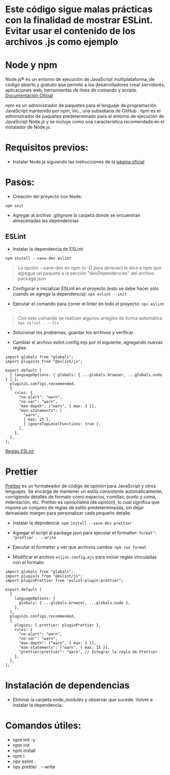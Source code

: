 # Este código sigue malas prácticas con la finalidad de mostrar ESLint. Evitar usar el contenido de los archivos .js como ejemplo

# Node y npm

Node.js® es un entorno de ejecución de JavaScript multiplataforma, de código abierto y gratuito que permite a los desarrolladores crear servidores, aplicaciones web, herramientas de línea de comando y scripts. [Documentación Oficial](https://nodejs.org/es)

npm es un administrador de paquetes para el lenguaje de programación JavaScript mantenido por npm, Inc., una subsidiaria de GitHub . npm es el administrador de paquetes predeterminado para el entorno de ejecución de JavaScript Node.js y se incluye como una característica recomendada en el instalador de Node.js.

# Requisitos previos:
- Instalar Node.js siguiendo las instrucciones de la [página oficial](https://nodejs.org/es/download)

# Pasos:

- Creación del proyecto con Node:

`npm init` 

- Agregar al archivo .gitignore la carpeta donde se encuentran almacenadas las dependencias

## ESLint

- Instalar la dependencia de ESLint:

`npm install --save-dev eslint`

> La opción --save-dev en npm (o -D para abreviar) le dice a npm que agregue un paquete a la sección "devDependencies" del archivo package.json

- Configurar e inicializar ESLint en el proyecto (esto se debe hacer sólo cuando se agrega la dependencia):
`npx eslint --init`

- Ejecutar el comando para correr el linter en todo el proyecto:
`npx eslint .`
> Con este comando se realizan algunos arreglos de forma automática `npx eslint . --fix`

- Solucionar los problemas, guardar los archivos y verificar.

- Cambiar el archivo eslint.config.mjs por el siguiente, agregando nuevas reglas:
```
import globals from "globals";
import pluginJs from "@eslint/js";

export default [
  { languageOptions: { globals: { ...globals.browser, ...globals.node } } },
  pluginJs.configs.recommended,
  {
    rules: {
      "no-alert": "warn",
      "no-var": "warn",
      "max-depth": ["warn", { max: 3 }],
      "max-statements": [
        "warn",
        { max: 15 },
        { ignoreTopLevelFunctions: true },
      ],
    },
  },
];

```

[Reglas ESLint](https://eslint.org/docs/latest/rules/)

# Prettier
[Prettier](https://prettier.io/) es un formateador de código de opinión para JavaScript y otros lenguajes. Se encarga de mantener un estilo consistente automáticamente, corrigiendo detalles de formato como espacios, comillas, punto y coma, indentación, etc.
Prettier es opinionated (de opinión), lo cual significa que impone un conjunto de reglas de estilo predeterminadas, sin dejar demasiado margen para personalizar cada pequeño detalle.

- Instalar la depndencia:
`npm install --save-dev prettier`

- Agregar el script al package.json para ejecutar el formatter:
`format": "prettier . --write`

- Ejecutar el formatter y ver que archivos cambia:
`npm run format`

- Modificar el archivo `eslint.config.mjs` para incluir reglas vinculadas con el formato:

```
import globals from "globals";
import pluginJs from "@eslint/js";
import pluginPrettier from "eslint-plugin-prettier";

export default [
  {
    languageOptions: {
      globals: { ...globals.browser, ...globals.node },
    },
  },
  pluginJs.configs.recommended,
  {
    plugins: { prettier: pluginPrettier },
    rules: {
      "no-alert": "warn",
      "no-var": "warn",
      "max-depth": ["warn", { max: 3 }],
      "max-statements": ["warn", { max: 15 }],
      "prettier/prettier": "warn", // Integrar la regla de Prettier
    },
  },
];
```

# Instalación de dependencias

- Eliminar la carpeta node_modules y observar que sucede. Volver a instalar la dependencia.

# Comandos útiles:
- npm init -y
- npm init
- npm install
- npm i
- npx eslint .
- npx prettier . --write